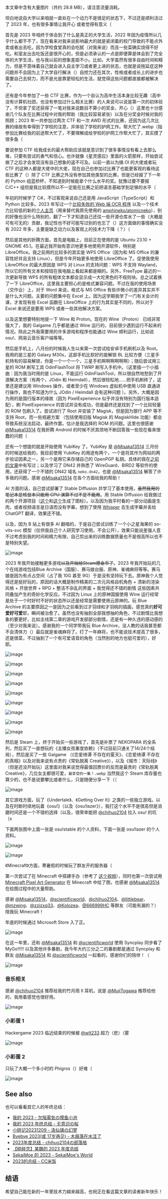 
<info-hint>本文章中含有大量图片（共约 28.8 MB），请注意流量消耗。</info-hint>

坦白地说自大学以来咱就一直处在一个动力不是很足的状态下，不过还是顺利活过了 2023 年，也有很多事情让我开心 或者觉得有意义（

首先是 2023 年咱终于体会到了什么是真正的大学生活，2022 年因为疫情所以几乎什么都干不了，现在看来对我来说影响最大的就是紧闭着的校门导致的不能点外卖或者出去吃，因为学校食堂真的会吃腻（对我来说）而且一些菜确实烧得不好吃。和室友出去吃饭还是很开心的，但是必须承认的一点是即便算是体会到了完全体的大学生活，也与我以前的想象差距不小。比如，大学虽然有很多自由时间和精力，但是不意味着自己就会进入自主学习或者更上进的状态，也就是说拖延症这种问题并不会因为上了大学自行解决（）自控力还在其次，性格或者成长上的进步也需要自己去努力，而不是光是靠更轻松的生活，就觉得这些问题都直接都被解决了。

还有是今年参加了一些 CTF 比赛，作为一个自认为高中生活本身比较无趣（高中没有计算机社团，也没有参加过什么相关比赛）的人来说可以说是第一次的初体验了，不但拿了奖还获得了一笔对我来说数目不算小的奖金，开心（）这里也十分感谢几个队友在比赛过程中对我的帮助（我比较容易紧张）以及在分奖金时候对我的照顾；2023 年一共参加过两次 CTF 和一次 AWD 形式的比赛，还因为这几次比赛的缘故有幸得到了学校的注意，并体验了学校的护网工作。帮大忙了.webp（指参加比赛给我的前途帮大忙了，不要理解成给学校的护网工作帮大忙了，其实摸了很多鱼（

要说参加 CTF 给我成长的最大帮助应该就是意识到了很多事情没有看上去那么难，只要有尝试的勇气和信心。也许就像《星灵感应》里面的火箭那样，开始尝试做了之后才会发现没有自己想象的遥不可及。以前一直以为搞 OI 的大佬或者玩 CTF 的这种人都是大佬中的大佬，现在自己也参加过比赛了也能更客观的看待这些比赛了（）除了 CTF 比赛之外没有参加其他类型的比赛，但是已经报了下一年的 Python 组蓝桥杯，不知道到时候能拿个什么水平的奖。犹豫过要不要报 C/C++ 组但是我比较摸所以不一定能在比赛之前把语言基础学到足够的水平（

年初的时候学了 C#，不过客观来说自己还是用 JavaScript（TypeScript）和 Python 比较多。2023 年写过一个[比较失败的 Web 端 OCR 程序](https://nekomoe.xyz/index.html?type=article&filename=a-failure-in-web-ocr.md) 以及一个技术力比较低的新的[个人主页](https://i.nekomoe.xyz)（用来替代我原先使用的 [amphineko/atomicneko](https://github.com/amphineko/atomicneko)），别的好像也没什么特别的，翻了一下才知道自己还往一些开源仓库水了一些（大概是可有可无的）贡献，我记性也不好可能写过别的也忘了（）这方面做的事情确实没有 2022 年多，主要是缺乏动力以及客观上的技术力下降（？）（

然后是其他的折腾方面，首先是电脑上，目前正在使用的是 Ubuntu 23.10 + GNOME 45.1。在最近我开始有意识地更多地使用开源软件，特别是 LibreOffice。我之前用的比较多的其实是 WPS Office（因为和 MS Office 的兼容性好并且支持 Linux），但是今年开始更多地使用 LibreOffice 了。促使我使用 LibreOffice 的最大原因是 WPS 对 Linux 的支持问题：WPS 不支持 Wayland，所以它的所有文本和按钮在我电脑上看起来都是糊的。另外，FreeType 最近的一次更新导致 WPS 的所有粗体文本都会显示成一大坨黑色的不规则块。总之试着换了一下 LibreOffice，这里我主要担心的是格式兼容问题。不过在我的使用场景（交作业）上，对于 Word 来说，格式与 MS Office 有些许微小的差异其实并不是什么大问题。主要的问题集中在 Excel 上。因为这学期我学了一门有关会计的课，才发现有些 Excel 函数在 LibreOffice 上的行为其实是不同的，所以对于 Excel 来说还是要用 WPS 或者一些其他解决方案。

以及这里想要特别地提一下 Wine 和 Proton。现在的 Wine（Proton） 已经非常强大了，我的 Galgame 几乎都是通过 Wine 运行的，目前很少遇到运行不起来的情况。除此之外我需要用的许多游戏和程序也能通过 Wine 顺利运行，比如说 osu!、网易云音乐客户端等等。

然后是手机上，八月份的时候我人生以来第一次尝试给安卓手机刷机以及 Root。我用的是三星的 Galaxy M30s，这部手机比软好的是解锁 BL 比较方便（三星手机特有的容易解锁，你是一个一个一个，三星手机啊啊啊啊啊啊）；随后尝试用三星的 ROM 刷写工具 OdinFlashTool 将 TWRP 刷写入手机中。（这里插一个小插曲：因为我当时用的是 Linux，不能运行 OdinFlashTool，所以很自然地愁到了开源解决方案（有两个，JOdin 和 Heimdall），然后很轻松地......把手机刷砖了，这里还是建议用 Windows 操作，或者至少在 Windows 虚拟机中使用 USB 直通进行操作，我也不知道为什么 JOdin / Heimdall 会有这种问题 ）。另外，大概是因为用的是国行版本的缘故（因为 PixelExperience 似乎并没有特别为国行版本适配），刷 PixelExperience 的尝试并没有成功，但是最终还是找到了一个比较轻量的 ROM 包刷入了。尝试进行了 Root 并安装了 Magisk，但是因为银行 APP 等不支持 Root，而一些规避方案 （包括使用旧版 Magisk 的 MagiskHide 功能）都会导致系统没法启动，最终作罢。估计是我选择的 ROM 的问题。这里也很感谢 [@Misaka13514] 在我折腾 Android 的时候不厌其烦地不断回答我一些现在看来很蠢的问题（

还有一个想提的就是开始使用 YubiKey 了。YubiKey 是 [@Misaka13514] 三月份的时候送给我的，我目前使用 YubiKey 的用途有两个，一个是将其作为网站的两步验证因素之一，另一个是用它来存储自己的 OpenPGP 私钥。具体的我在[之前的文章](https://nekomoe.xyz/index.html?type=article&filename=2023-5.md)中有写过；以及学习了 DN42 并熟悉了 WireGuard、BIRD2 等软件的使用，还获得了一个不错的 DN42 域名 `neko.dn42`，也是 [@Misaka13514] 解答了许多我的问题。感谢 [@Misaka13514] 在各个方面给我的帮助！

AI 方面的话，自己尝试部署了 Stable Diffusion 并学习了基本使用，~~虽然我用的笔记本是核显本只能用 CPU 演算不过不是不能用~~。用 Stable Diffusion 给我做过的两个开源项目（[这个](https://github.com/bbg-contributors/bbg)和[这个](https://github.com/baiyuanneko/bocchi)生成了图标）。以及因为我平时看的一部分动画是生肉，或者视频语言是日语而没有字幕，想到了使用 [Whisper](https://github.com/openai/whisper) 去生成字幕并丢给 ChatGPT 翻译，效果还不错。


以及，因为 B 站上有很多 AI 翻唱的，于是自己尝试训练了一个小之星海果的 so-vits-svc 模型（仅供我自己个人研究学习使用，不会公开），效果只能说差强人意不过考虑到我的时间和精力有限，自己剪出来的训练数据质量也不是很高所以也不是特别失望。

![image](./2023Summary_SoVitsSvc_01.png)

2023 年我开始接触更多游戏~~以及开始给Steam爆金币了~~。2023 年我开始玩的几个在线游戏包括Blue Archive（国服）、赛马娘台服、原神、雀魂麻将等等。赛马娘是因为有点占空间（占了我 10G 甚至 9G）于是没有坚持玩下去。原神我个人觉得还是挺好玩的，原因的话大概是制作精美的二次元风格自机角色 + 清新的渲染风格 + 开放世界 + RPG + 整洁不杂乱的界面 + 我觉得还不错的剧情 这些因素共同叠加产生的奇妙化学反应。不过因为 Linux 上的原神国服使用 Wine 运行经常是处于一个时好时不好的状态所以还是经常是需要使用云原神的。玩 Blue Archive 的主要原因之一是因为之前看到过才羽绿和才羽桃的插画，感觉真的**好可爱好可爱**耶，瞬间被治愈了。虽然也没有抽到全部我想抽的角色，不过剧情比我想象的要更好，比如主线第二章的游戏开发部部分剧情，还是有一种久违的感动感的（至少对我来说）。感谢我的一个同学带我玩 Blue Archive，没人教的话我甚至都不会清体力（）最后就是雀魂麻将了。打了一年麻将，也不能说技术提高了很多，还是很菜，不过抽到了一个有可爱语音的角色（当然别的地方也挺可爱的），好耶。

![image](./2023Summary_GenshinImpact_01.png)

![image](./2023Summary_MahjongSoul_01.png)

![image](./2023Summary_MahjongSoul_02.png)

![image](./2023Summary_MahjongSoul_03.png)

![image](./2023Summary_MahjongSoul_04.png)

![image](./2023Summary_BlueArchive_01.jpg)

![image](./2023Summary_BlueArchive_02.jpg)

![image](./2023Summary_BlueArchive_03.jpg)

![image](./2023Summary_BlueArchive_04.jpg)

然后是 Steam 上，终于开始买一些游戏了，首先是补票了 NEKOPARA 的全系列，然后买了一直想玩的《主播女孩重度依赖》（不过目前只通关了14/24个结局），然后是买了一些 Galgame （《恋爱绮谭 不存在的夏天》、《恋爱绮谭 不存在的真相》以及对我来说有点贵的《常轨脱离 Creative》），以及《城市：天际线》（但是还没开始玩）这里面对我来说觉得最值回票价的反而是最贵的《常轨脱离 Creative》，几位女主都很可爱，`最享受的一集！.webp` 当然我这个 Steam 库存量也算少的，也不是说要攀比或者什么，只是随便分享一下（（

![image](./2023Summary_SteamLibrary.png)

其它游戏方面，玩了《Undertale》、《Getting Over It》之类的一些独立游戏。以及在时断时续地玩着《osu!》（以及《osu!lazer》），我打这个水平不是很高但是消磨时间还是一个不错的选择（以及，很荣幸能把 [@chihuo2104] 拉入 osu! 的坑（x

<info-hint>下面两张图中上面一张是 osu!stable 的个人资料，下面一张是 osu!lazer 的个人资料。</info-hint>

![image](./2023Summary_osu_01.png)

![image](./2023Summary_osuLazer_01.png)

《Minecraft》方面，寒暑假的时候玩了群友开的服务器（

第一次尝试了在 Minecraft 中搭建手办（参考了 [这个视频](https://www.bilibili.com/video/BV1yW411g7ji/)），同时也第一次尝试用 [Minecraft Pixel Art Generator](https://www.scriptolab.com/minecraft-pixel-art-en.php) 在 Minecraft 中绘了图，也感谢 [@Misaka13514] 在绘图过程中的大量帮助。

感谢 [@Misaka13514]、[@scientificworld]、[@chihuo2104]、[@littlebear]、[@mzwing]、[@zzjzxq33]、[@Kolozea]、[@666999HC] 等群友（可能有漏的？）陪我玩 Minecraft！

年底的时候通过 Microsoft Store 入了正。

![image](./2023Summary_Minecraft_01.png)

在这一年里，还和 [@Misaka13514] 和 [@scientificworld] 使用 Syncplay 同步看了 MyGo!!!!! 以及其他许多番剧，我今年大约三分之二的番剧都是通过 Syncplay 和群友 [@Misaka13514] 和 [@scientificworld] 一起看的，感谢你们的陪伴！（

![image](./2023Summary_Syncplay_01.png)

### 音乐相关

感谢 [@chihuo2104] 推荐给我的竹月雨 II 耳机，说是 [@MujiTogawa] 推荐给他的，我用着感觉也很好用。

![image](./2023Summary_Music.jpg)

### 小彩蛋 1

Hackergame 2023 临近结束的时候被 [@wlt233] 超力（悲）（雾

![image](./2023Summary_Hackergame.png)

### 小彩蛋 2

只玩了大概一个多小时的 Phigros（）好难（

![image](./2023Summary_Phigros.jpg)

## See also

也可以看看其它人的年终总结：

* [我的 2023 - 欠陥電気の摸鱼小池](https://blog.atri.tk/2023/my-2023/)
* [我的 2023 年终总结 - 无意识の桜](http://koishi514.moe/blog/bbg/index.html?type=article&filename=s5e6TSCZKQXW.md)
* [小碎记20231209 - 洛仙璃の幻梦](https://mzwing.eu.org/index.html?type=article&filename=small-article-20231209.md)
* [Byebye 2023(或 17岁再见) - 木屐落在水洼了](https://mjt.asia/posts/ed8b190a/)
* [2023年度总结 - chihuo2104の部落格](https://blog.chihuo2104.dev/posts/goodbye-2023)
* [【碎碎念】某魏的 2023 年度总结](https://tqlwsl.moe/index.php/archives/2778/)
* [SekaiMoe 的 2023 - SekaiMoe's World](https://sekaimoe.dpkg123.site/end-of-2023/)
* [2023的总结 - CC米饭](https://www.ccrice.com/neworld/761/2023%e7%9a%84%e6%80%bb%e7%bb%93/)

## 结语

希望自己能在新的一年里技术力越来越高，也祝正在看这篇文章的读者新年快乐！

[@Misaka13514]: https://blog.atri.tk/
[@scientificworld]: https://koishi514.moe/
[@chihuo2104]: https://blog.chihuo2104.dev/
[@littlebear]: https://littlesunnybear.com/
[@mzwing]: https://mzwing.eu.org/
[@zzjzxq33]: https://github.com/zzjzxq33/
[@Kolozea]: https://kolozea.top
[@666999HC]: https://space.bilibili.com/516252009/
[@MujiTogawa]: https://mujitogawa.github.io/
[@wlt233]: https://tqlwsl.moe/